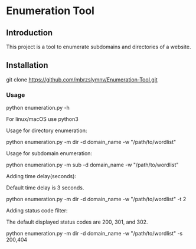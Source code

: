 # Enumeration Tool 

## Introduction
This project is a tool to enumerate subdomains and directories of a website.

## Installation 
git clone https://github.com/mbrzslymnv/Enumeration-Tool.git

### Usage

python enumeration.py -h

For linux/macOS use python3 

Usage for directory enumeration:

python enumeration.py -m dir -d domain_name -w "/path/to/wordlist"

Usage for subdomain enumeration:

python enumeration.py -m sub -d domain_name -w "/path/to/wordlist"

Adding time delay(seconds):

Default time delay is 3 seconds.

python enumeration.py -m dir -d domain_name -w "/path/to/wordlist" -t 2

Adding status code filter:

The default displayed status codes are 200, 301, and 302.

python enumeration.py -m dir -d domain_name -w "/path/to/wordlist" -s 200,404
